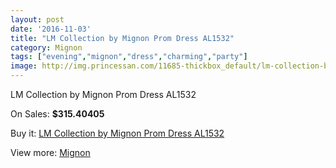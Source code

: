```yaml
---
layout: post
date: '2016-11-03'
title: "LM Collection by Mignon Prom Dress AL1532"
category: Mignon
tags: ["evening","mignon","dress","charming","party"]
image: http://img.princessan.com/11685-thickbox_default/lm-collection-by-mignon-prom-dress-al1532.jpg
---
```

LM Collection by Mignon Prom Dress AL1532

On Sales: **$315.40405**
<a href="https://www.princessan.com/en/mignon/5455-lm-collection-by-mignon-prom-dress-al1532.html"><amp-img layout="responsive" width="600" height="600" src="//img.princessan.com/11685-thickbox_default/lm-collection-by-mignon-prom-dress-al1532.jpg" alt="LM Collection by Mignon Prom Dress AL1532 0" /></a>
<a href="https://www.princessan.com/en/mignon/5455-lm-collection-by-mignon-prom-dress-al1532.html"><amp-img layout="responsive" width="600" height="600" src="//img.princessan.com/11686-thickbox_default/lm-collection-by-mignon-prom-dress-al1532.jpg" alt="LM Collection by Mignon Prom Dress AL1532 1" /></a>

Buy it: [LM Collection by Mignon Prom Dress AL1532](https://www.princessan.com/en/mignon/5455-lm-collection-by-mignon-prom-dress-al1532.html "LM Collection by Mignon Prom Dress AL1532")

View more: [Mignon](https://www.princessan.com/en/44-mignon "Mignon")